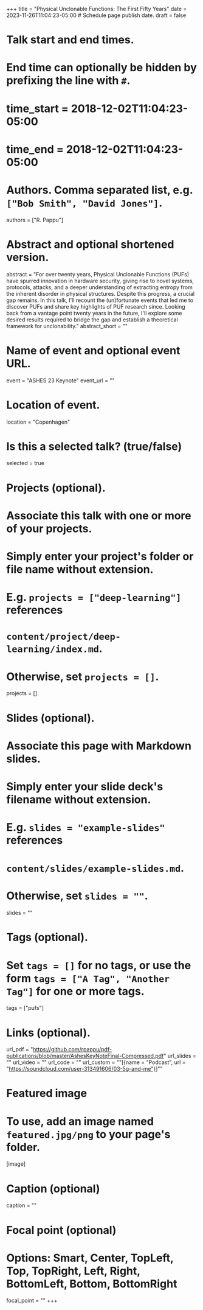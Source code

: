 +++
title = "Physical Unclonable Functions: The First Fifty Years"
date = 2023-11-26T11:04:23-05:00  # Schedule page publish date.
draft = false

# Talk start and end times.
#   End time can optionally be hidden by prefixing the line with `#`.
# time_start = 2018-12-02T11:04:23-05:00
# time_end = 2018-12-02T11:04:23-05:00

# Authors. Comma separated list, e.g. `["Bob Smith", "David Jones"]`.
authors = ["R. Pappu"]

# Abstract and optional shortened version.
abstract = "For over twenty years, Physical Unclonable Functions (PUFs) have spurred innovation in hardware security, giving rise to novel systems, protocols, attacks, and a deeper understanding of extracting entropy from the inherent disorder in physical structures. Despite this progress, a crucial gap remains. In this talk, I'll recount the (un)fortunate events that led me to discover PUFs and share key highlights of PUF research since. Looking back from a vantage point twenty years in the future, I'll explore some desired results required to bridge the gap and establish a theoretical framework for unclonability."
abstract_short = ""

# Name of event and optional event URL.
event = "ASHES 23 Keynote"
event_url = ""

# Location of event.
location = "Copenhagen"

# Is this a selected talk? (true/false)
selected = true

# Projects (optional).
#   Associate this talk with one or more of your projects.
#   Simply enter your project's folder or file name without extension.
#   E.g. `projects = ["deep-learning"]` references
#   `content/project/deep-learning/index.md`.
#   Otherwise, set `projects = []`.
projects = []

# Slides (optional).
#   Associate this page with Markdown slides.
#   Simply enter your slide deck's filename without extension.
#   E.g. `slides = "example-slides"` references
#   `content/slides/example-slides.md`.
#   Otherwise, set `slides = ""`.
slides = ""

# Tags (optional).
#   Set `tags = []` for no tags, or use the form `tags = ["A Tag", "Another Tag"]` for one or more tags.
tags = ["pufs"]

# Links (optional).
url_pdf = "https://github.com/rpappu/pdf-publications/blob/master/AshesKeyNoteFinal-Compressed.pdf"
url_slides = ""
url_video = ""
url_code = ""
url_custom = ""[{name = "Podcast", url = "https://soundcloud.com/user-313491606/03-5g-and-me"}]""

# Featured image
# To use, add an image named `featured.jpg/png` to your page's folder.
[image]
  # Caption (optional)
  caption = ""

  # Focal point (optional)
  # Options: Smart, Center, TopLeft, Top, TopRight, Left, Right, BottomLeft, Bottom, BottomRight
  focal_point = ""
+++
